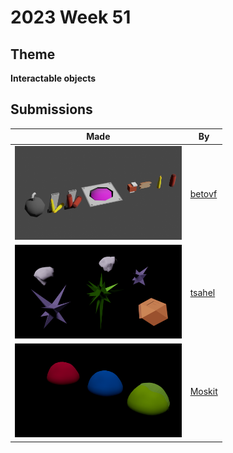 # 2023 Week 51


## Theme

**Interactable objects**


## Submissions

| Made | By |
|------|----|
| <img src="./betovf/gamezember-assets.png" height="150" /> | [betovf](./betovf/) |
| <img src="./tsahel/objects-gamezember-201223-2.png" height="150" /> | [tsahel](./tsahel/) |
| <img src="./Moskit/slime_render.png" height="150" /> | [Moskit](./Moskit/) |
